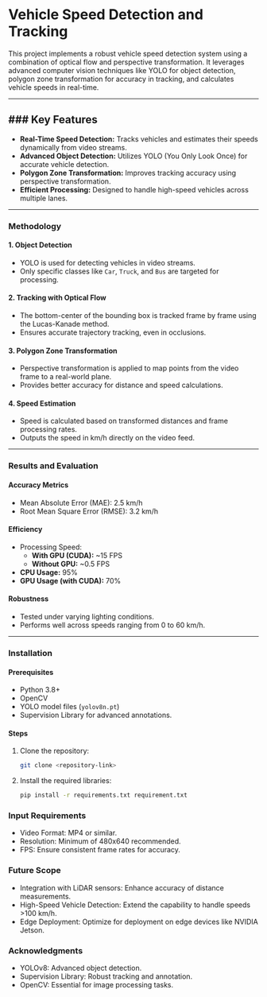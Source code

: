 # Vehicle Speed Detection and Tracking

This project implements a robust vehicle speed detection system using a combination of optical flow and perspective transformation. It leverages advanced computer vision techniques like YOLO for object detection, polygon zone transformation for accuracy in tracking, and calculates vehicle speeds in real-time.

---

## ### Key Features
- **Real-Time Speed Detection:** Tracks vehicles and estimates their speeds dynamically from video streams.
- **Advanced Object Detection:** Utilizes YOLO (You Only Look Once) for accurate vehicle detection.
- **Polygon Zone Transformation:** Improves tracking accuracy using perspective transformation.
- **Efficient Processing:** Designed to handle high-speed vehicles across multiple lanes.

---

### Methodology

#### 1. **Object Detection**
   - YOLO is used for detecting vehicles in video streams.
   - Only specific classes like `Car`, `Truck`, and `Bus` are targeted for processing.

#### 2. **Tracking with Optical Flow**
   - The bottom-center of the bounding box is tracked frame by frame using the Lucas-Kanade method.
   - Ensures accurate trajectory tracking, even in occlusions.

#### 3. **Polygon Zone Transformation**
   - Perspective transformation is applied to map points from the video frame to a real-world plane.
   - Provides better accuracy for distance and speed calculations.

#### 4. **Speed Estimation**
   - Speed is calculated based on transformed distances and frame processing rates.
   - Outputs the speed in km/h directly on the video feed.

---

### Results and Evaluation

#### **Accuracy Metrics**
- Mean Absolute Error (MAE): 2.5 km/h
- Root Mean Square Error (RMSE): 3.2 km/h

#### **Efficiency**
- Processing Speed: 
  - **With GPU (CUDA):** ~15 FPS
  - **Without GPU:** ~0.5 FPS
- **CPU Usage:** 95%
- **GPU Usage (with CUDA):** 70%

#### **Robustness**
- Tested under varying lighting conditions.
- Performs well across speeds ranging from 0 to 60 km/h.

---

### Installation

#### Prerequisites
- Python 3.8+
- OpenCV
- YOLO model files (`yolov8n.pt`)
- Supervision Library for advanced annotations.

#### Steps
1. Clone the repository:
   ```bash
   git clone <repository-link>
2. Install the required libraries:
   ```bash
   pip install -r requirements.txt requirement.txt

### Input Requirements
- Video Format: MP4 or similar.
- Resolution: Minimum of 480x640 recommended.
- FPS: Ensure consistent frame rates for accuracy.
  
### Future Scope
- Integration with LiDAR sensors: Enhance accuracy of distance measurements.
- High-Speed Vehicle Detection: Extend the capability to handle speeds >100 km/h.
- Edge Deployment: Optimize for deployment on edge devices like NVIDIA Jetson.
  
### Acknowledgments
- YOLOv8: Advanced object detection.
- Supervision Library: Robust tracking and annotation.
- OpenCV: Essential for image processing tasks.
